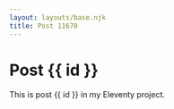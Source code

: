 ```yaml
---
layout: layouts/base.njk
title: Post 11670
---
```


# Post {{ id }}

This is post {{ id }} in my Eleventy project.
